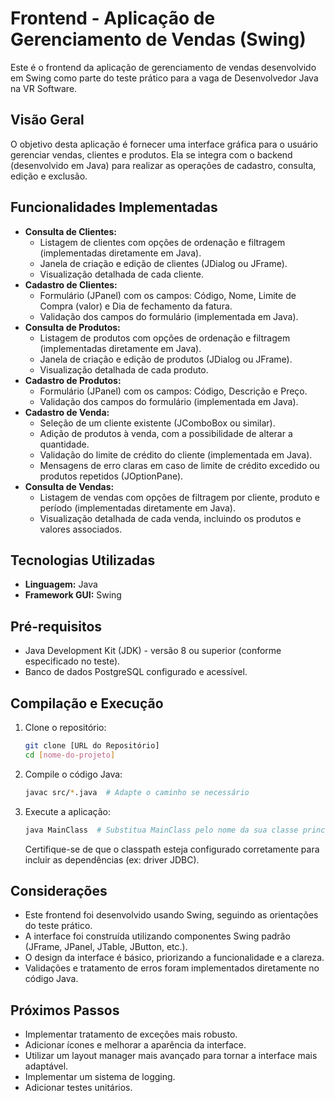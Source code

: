 # Frontend - Aplicação de Gerenciamento de Vendas (Swing)

Este é o frontend da aplicação de gerenciamento de vendas desenvolvido em Swing como parte do teste prático para a vaga de Desenvolvedor Java na VR Software.

## Visão Geral

O objetivo desta aplicação é fornecer uma interface gráfica para o usuário gerenciar vendas, clientes e produtos. Ela se integra com o backend (desenvolvido em Java) para realizar as operações de cadastro, consulta, edição e exclusão.

## Funcionalidades Implementadas

*   **Consulta de Clientes:**
    *   Listagem de clientes com opções de ordenação e filtragem (implementadas diretamente em Java).
    *   Janela de criação e edição de clientes (JDialog ou JFrame).
    *   Visualização detalhada de cada cliente.
*   **Cadastro de Clientes:**
    *   Formulário (JPanel) com os campos: Código, Nome, Limite de Compra (valor) e Dia de fechamento da fatura.
    *   Validação dos campos do formulário (implementada em Java).
*   **Consulta de Produtos:**
    *   Listagem de produtos com opções de ordenação e filtragem (implementadas diretamente em Java).
    *   Janela de criação e edição de produtos (JDialog ou JFrame).
    *   Visualização detalhada de cada produto.
*   **Cadastro de Produtos:**
    *   Formulário (JPanel) com os campos: Código, Descrição e Preço.
    *   Validação dos campos do formulário (implementada em Java).
*   **Cadastro de Venda:**
    *   Seleção de um cliente existente (JComboBox ou similar).
    *   Adição de produtos à venda, com a possibilidade de alterar a quantidade.
    *   Validação do limite de crédito do cliente (implementada em Java).
    *   Mensagens de erro claras em caso de limite de crédito excedido ou produtos repetidos (JOptionPane).
*   **Consulta de Vendas:**
    *   Listagem de vendas com opções de filtragem por cliente, produto e período (implementadas diretamente em Java).
    *   Visualização detalhada de cada venda, incluindo os produtos e valores associados.

## Tecnologias Utilizadas

*   **Linguagem:** Java
*   **Framework GUI:** Swing

## Pré-requisitos

*   Java Development Kit (JDK) - versão 8 ou superior (conforme especificado no teste).
*   Banco de dados PostgreSQL configurado e acessível.

## Compilação e Execução

1.  Clone o repositório:

    ```bash
    git clone [URL do Repositório]
    cd [nome-do-projeto]
    ```

2.  Compile o código Java:

    ```bash
    javac src/*.java  # Adapte o caminho se necessário
    ```

3.  Execute a aplicação:

    ```bash
    java MainClass  # Substitua MainClass pelo nome da sua classe principal
    ```

    Certifique-se de que o classpath esteja configurado corretamente para incluir as dependências (ex: driver JDBC).

## Considerações

*   Este frontend foi desenvolvido usando Swing, seguindo as orientações do teste prático.
*   A interface foi construída utilizando componentes Swing padrão (JFrame, JPanel, JTable, JButton, etc.).
*   O design da interface é básico, priorizando a funcionalidade e a clareza.
*   Validações e tratamento de erros foram implementados diretamente no código Java.

## Próximos Passos

*   Implementar tratamento de exceções mais robusto.
*   Adicionar ícones e melhorar a aparência da interface.
*   Utilizar um layout manager mais avançado para tornar a interface mais adaptável.
*   Implementar um sistema de logging.
*   Adicionar testes unitários.